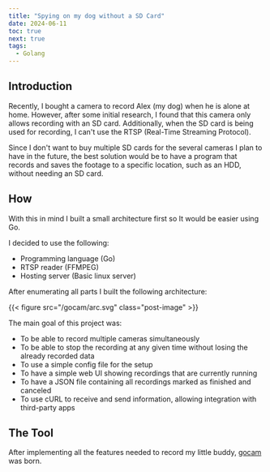 ```yaml
---
title: "Spying on my dog without a SD Card"
date: 2024-06-11
toc: true
next: true
tags:
  - Golang
---
```


## Introduction

Recently, I bought a camera to record Alex (my dog) when he is alone at home. However, after some initial research, I found that this camera only allows recording with an SD card. Additionally, when the SD card is being used for recording, I can't use the RTSP (Real-Time Streaming Protocol).

Since I don't want to buy multiple SD cards for the several cameras I plan to have in the future, the best solution would be to have a program that records and saves the footage to a specific location, such as an HDD, without needing an SD card.

## How

With this in mind I built a small architecture first so It would be easier using Go.

I decided to use the following:
- Programming language (Go)
- RTSP reader (FFMPEG)
- Hosting server (Basic linux server)

After enumerating all parts I built the following architecture:

{{< figure src="/gocam/arc.svg" class="post-image" >}}

The main goal of this project was:
- To be able to record multiple cameras simultaneously
- To be able to stop the recording at any given time without losing the already recorded data
- To use a simple config file for the setup
- To have a simple web UI showing recordings that are currently running
- To have a JSON file containing all recordings marked as finished and canceled
- To use cURL to receive and send information, allowing integration with third-party apps

## The Tool

After implementing all the features needed to record my little buddy, [gocam](https://github.com/BrunoTeixeira1996/gocam) was born.